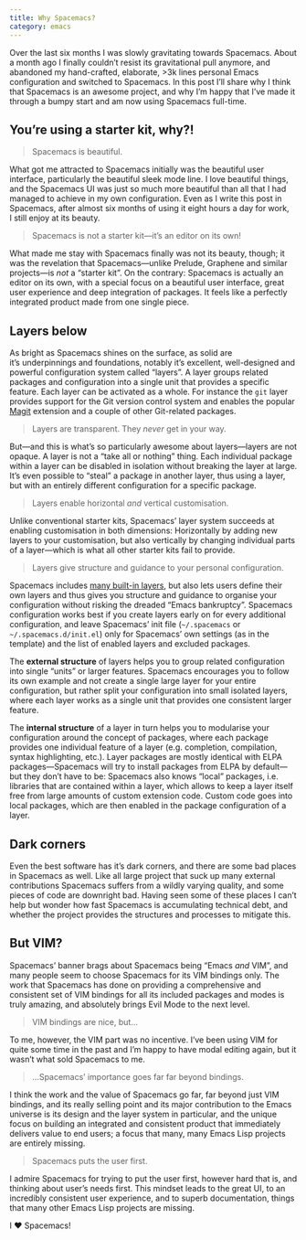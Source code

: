 ```yaml
---
title: Why Spacemacs?
category: emacs
---
```


Over the last six months I was slowly gravitating towards Spacemacs.  About a
month ago I finally couldn’t resist its gravitational pull anymore, and
abandoned my hand-crafted, elaborate, >3k lines personal Emacs configuration and
switched to Spacemacs.  In this post I’ll share why I think that Spacemacs is an
awesome project, and why I’m happy that I’ve made it through a bumpy start and
am now using Spacemacs full-time.

<!--more-->

## You’re using a starter kit, why⁈ ##

> Spacemacs is beautiful.

What got me attracted to Spacemacs initially was the beautiful user interface,
particularly the beautiful sleek mode line.  I love beautiful things, and the
Spacemacs UI was just so much more beautiful than all that I had managed to
achieve in my own configuration.  Even as I write this post in Spacemacs, after
almost six months of using it eight hours a day for work, I still enjoy at its
beauty.

> Spacemacs is not a starter kit—it’s an editor on its own!

What made me stay with Spacemacs finally was not its beauty, though; it was the
revelation that Spacemacs—unlike Prelude, Graphene and similar projects—is *not*
a “starter kit”.  On the contrary: Spacemacs is actually an editor on its own,
with a special focus on a beautiful user interface, great user experience and
deep integration of packages.  It feels like a perfectly integrated product made
from one single piece.

## Layers below ##

As bright as Spacemacs shines on the surface, as solid are it’s underpinnings
and foundations, notably it’s excellent, well-designed and powerful
configuration system called “layers”.  A layer groups related packages and
configuration into a single unit that provides a specific feature.  Each layer
can be activated as a whole.  For instance the `git` layer provides support for
the Git version control system and enables the popular [Magit][] extension and a
couple of other Git-related packages.

> Layers are transparent.  They _never_ get in your way.

But—and this is what’s so particularly awesome about layers—layers are not
opaque.  A layer is not a “take all or nothing” thing.  Each individual package
within a layer can be disabled in isolation without breaking the layer at large.
It’s even possible to “steal” a package in another layer, thus using a layer,
but with an entirely different configuration for a specific package.

> Layers enable horizontal *and* vertical customisation.

Unlike conventional starter kits, Spacemacs’ layer system succeeds at enabling
customisation in both dimensions: Horizontally by adding new layers to your
customisation, but also vertically by changing individual parts of a layer—which
is what all other starter kits fail to provide.

> Layers give structure and guidance to your personal configuration.

Spacemacs includes [many built-in layers][built-in-layers], but also lets users
define their own layers and thus gives you structure and guidance to organise
your configuration without risking the dreaded “Emacs bankruptcy”.  Spacemacs
configuration works best if you create layers early on for every additional
configuration, and leave Spacemacs’ init file (`~/.spacemacs` or
`~/.spacemacs.d/init.el`) only for Spacemacs’ own settings (as in the template)
and the list of enabled layers and excluded packages.

The **external structure** of layers helps you to group related configuration
into single “units” or larger features.  Spacemacs encourages you to follow its
own example and not create a single large layer for your entire configuration,
but rather split your configuration into small isolated layers, where each layer
works as a single unit that provides one consistent larger feature.

The **internal structure** of a layer in turn helps you to modularise your
configuration around the concept of packages, where each package provides one
individual feature of a layer (e.g. completion, compilation, syntax
highlighting, etc.).  Layer packages are mostly identical with ELPA
packages—Spacemacs will try to install packages from ELPA by default—but they
don’t have to be: Spacemacs also knows “local” packages, i.e. libraries that are
contained within a layer, which allows to keep a layer itself free from large
amounts of custom extension code.  Custom code goes into local packages, which
are then enabled in the package configuration of a layer.

[Magit]: http://magit.vc
[evil-magit]: https://github.com/justbur/evil-magit
[built-in-layers]: http://spacemacs.org/layers/LAYERS.html

## Dark corners ##

Even the best software has it’s dark corners, and there are some bad places in
Spacemacs as well.  Like all large project that suck up many external
contributions Spacemacs suffers from a wildly varying quality, and some pieces
of code are downright bad.  Having seen some of these places I can’t help but
wonder how fast Spacemacs is accumulating technical debt, and whether the
project provides the structures and processes to mitigate this.

## But VIM? ##

Spacemacs’ banner brags about Spacemacs being “Emacs *and* VIM”, and many people
seem to choose Spacemacs for its VIM bindings only.  The work that Spacemacs has
done on providing a comprehensive and consistent set of VIM bindings for all
its included packages and modes is truly amazing, and absolutely brings Evil
Mode to the next level.

> VIM bindings are nice, but…

To me, however, the VIM part was no incentive.  I’ve been using VIM for quite
some time in the past and I’m happy to have modal editing again, but it wasn’t
what sold Spacemacs to me.

> …Spacemacs’ importance goes far far beyond bindings.

I think the work and the value of Spacemacs go far, far beyond just VIM
bindings, and its really selling point and its major contribution to the Emacs
universe is its design and the layer system in particular, and the unique focus
on building an integrated and consistent product that immediately delivers value
to end users; a focus that many, many Emacs Lisp projects are entirely missing.

> Spacemacs puts the user first.

I admire Spacemacs for trying to put the user first, however hard that is, and
thinking about user’s needs first.  This mindset leads to the great UI, to an
incredibly consistent user experience, and to superb documentation, things that
many other Emacs Lisp projects are missing.

I ❤️ Spacemacs!
